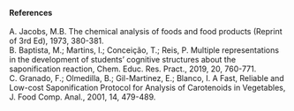 <b>References</b><br><br> 
A.	Jacobs, M.B. The chemical analysis of foods and food products (Reprint of 3rd Ed), 1973, 380-381.<br>
B.	Baptista, M.; Martins, I.; Conceição, T.; Reis, P. Multiple representations in the development of students’ cognitive structures about the saponification reaction, Chem. Educ. Res. Pract., 2019, 20, 760-771.<br>
C.	Granado, F.; Olmedilla, B.; Gil-Martinez, E.; Blanco, I. A Fast, Reliable and Low-cost Saponification Protocol for Analysis of Carotenoids in Vegetables, J. Food Comp. Anal., 2001, 14, 479-489.
